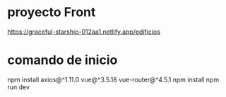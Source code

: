 # proyecto Front
https://graceful-starship-012aa1.netlify.app/edificios

# comando de inicio
npm install axios@^1.11.0 vue@^3.5.18 vue-router@^4.5.1
npm install
npm run dev
